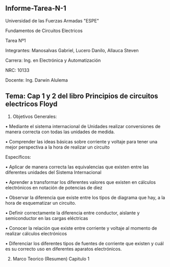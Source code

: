 Informe-Tarea-N-1
-----------------------------------------------------------------------------------------------------------------------------
Universidad de las Fuerzas Armadas "ESPE"

Fundamentos de Circuitos Electricos

Tarea Nº1

Integrantes: Manosalvas Gabriel, Lucero Danilo, Allauca Steven

Carrera: Ing. en Electrónica y Automatización

NRC: 10133

Docente: Ing. Darwin Alulema

Tema: Cap 1 y 2 del libro Principios de circuitos electricos Floyd
-----------------------------------------------------------------------------------------------------------------------------
1. Objetivos
Generales:

• Mediante el sistema internacional de Unidades realizar conversiones de manera correcta con todas las unidades de medida.

• Comprender las ideas básicas sobre corriente y voltaje para tener una mejor perspectiva a la hora de realizar un circuito

Específicos:

• Aplicar de manera correcta las equivalencias que existen entre las diferentes unidades del Sistema Internacional

• Aprender a transformar los diferentes valores que existen en cálculos electrónicos en notación de potencias de diez

• Observar la diferencia que existe entre los tipos de diagrama que hay, a la hora de esquematizar un circuito.

• Definir correctamente la diferencia entre conductor, aislante y semiconductor en las cargas eléctricas

• Conocer la relación que existe entre corriente y voltaje al momento de realizar cálculos electrónicos

• Diferenciar los diferentes tipos de fuentes de corriente que existen y cuál es su correcto uso en diferentes aparatos electrónicos.

2. Marco Teorico (Resumen)
 Capitulo 1
 
